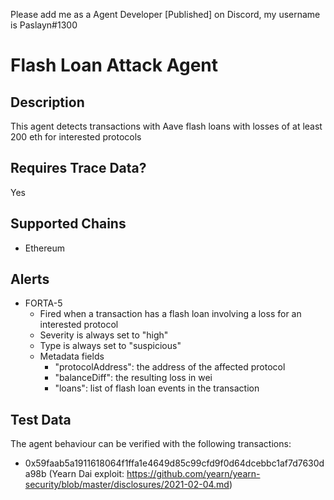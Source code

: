Please add me as a Agent Developer [Published] on Discord, my username is Paslayn#1300
# Flash Loan Attack Agent

## Description

This agent detects transactions with Aave flash loans with losses of at least 200 eth for interested protocols

## Requires Trace Data?

Yes

## Supported Chains

- Ethereum

## Alerts

- FORTA-5
  - Fired when a transaction has a flash loan involving a loss for an interested protocol
  - Severity is always set to "high"
  - Type is always set to "suspicious"
  - Metadata fields
    - "protocolAddress": the address of the affected protocol
    - "balanceDiff": the resulting loss in wei
    - "loans": list of flash loan events in the transaction

## Test Data

The agent behaviour can be verified with the following transactions:

- 0x59faab5a1911618064f1ffa1e4649d85c99cfd9f0d64dcebbc1af7d7630da98b (Yearn Dai exploit: https://github.com/yearn/yearn-security/blob/master/disclosures/2021-02-04.md)
